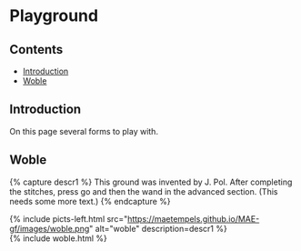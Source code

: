 # Playground

## Contents
* [Introduction](#introduction)
* [Woble](#woble)

## Introduction
On this page several forms to play with.


## Woble
{% capture descr1 %}
This ground was invented by J. Pol. After completing the stitches, press <span class="elem">go</span> and then the <span class="elem">wand</span> in the advanced section. (This needs some more text.)
{% endcapture %}

{% include picts-left.html 
  src="https://maetempels.github.io/MAE-gf/images/woble.png" 
  alt="woble" 
  description=descr1
%}      
{% include woble.html
%}

